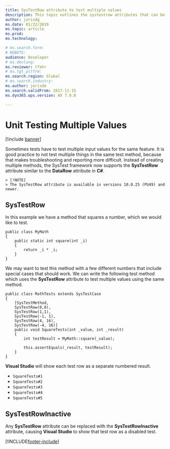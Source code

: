 ```yaml
---
title: SysTestRow attribute to test multiple values
description: This topic outlines the systestrow attributes that can be used with SysTest methods for the purpose of testing multiple values.
author: jorisdg
ms.date: 01/22/2019
ms.topic: article
ms.prod: 
ms.technology: 

# ms.search.form: 
# ROBOTS: 
audience: Developer
# ms.devlang: 
ms.reviewer: tfehr
# ms.tgt_pltfrm: 
ms.search.region: Global
# ms.search.industry: 
ms.author: jorisde
ms.search.validFrom: 2017-11-15
ms.dyn365.ops.version: AX 7.0.0

---
```


# Unit Testing Multiple Values

[!include [banner](../includes/banner.md)]

Sometimes tests have to test multiple input values for the same feature. It is good practice to not test multiple things in the same test method, because that makes troubleshooting and reporting more difficult. Instead of creating multiple methods, the SysTest framework now supports the **SysTestRow** attribute similar to the **DataRow** attribute in **C#**.

    > [!NOTE]
    > The SysTestRow attribute is available in versions 10.0.25 (PU49) and newer.

## SysTestRow

In this example we have a method that squares a number, which we would like to test.

```xpp
public class MyMath
{
    public static int square(int _i)
    {
        return _i * _i;
    }
}
```

We may want to test this method with a few different numbers that include special cases that should work. We can write the following test method which uses the **SysTestRow** attribute to test multiple values using the same method.

```xpp
public class MathTests extends SysTestCase
{
    [SysTestMethod,
    SysTestRow(0,0),
    SysTestRow(1,1),
    SysTestRow(-1, 1),
    SysTestRow(4, 16),
    SysTestRow(-4, 16)]
    public void SquareTests(int _value, int _result)
    {
        int testResult = MyMath::square(_value);

        this.assertEquals(_result, testResult);
    }
}
```

**Visual Studio** will show each test row as a separate numbered result.

- `SquareTests#1`
- `SquareTests#2`
- `SquareTests#3`
- `SquareTests#4`
- `SquareTests#5`

## SysTestRowInactive

Any **SysTestRow** attribute can be replaced with the **SysTestRowInactive** attribute, causing **Visual Studio** to show that test row as a disabled test.


[!INCLUDE[footer-include](../../../includes/footer-banner.md)]